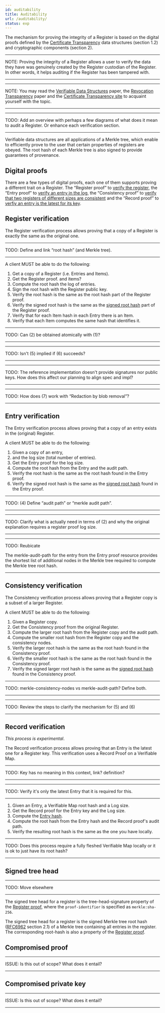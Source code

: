 ```yaml
---
id: auditability
title: Auditability
url: /auditability/
status: exp
---
```


The mechanism for proving the integrity of a Register is based on the digital
proofs defined by the [Certificate Transparency](@rfc6962) data structures
(section 1.2) and cryptographic components (section 2).

***
NOTE: Proving the integrity of a Register allows a user to verify the data they have
was genuinely created by the Register custodian of the Register. In other
words, it helps auditing if the Register has been tampered with.
***

***
NOTE: You may read the [Verifiable Data Structures](https://github.com/google/trillian/blob/master/docs/VerifiableDataStructures.pdf) paper,
 the [Revocation Transparency](https://github.com/google/trillian/blob/master/docs/RevocationTransparency.pdf) paper and
the [Certificate Transparency site](https://www.certificate-transparency.org/)
to acquaint yourself with the topic.
***

***
TODO: Add an overview with perhaps a few diagrams of what does it mean to
audit a Register. Or enhance each verification section.
***

Verifiable data structures are all applications of a Merkle tree, which enable
to efficiently prove to the user that certain properties of registers are
obeyed. The root hash of each Merkle tree is also signed to provide guarantees
of provenance.


## Digital proofs

There are a few types of digital proofs, each one of them supports proving a
different trait on a Register. The “Register proof” to [verify the
register](#register-verification), the “Entry proof” to [verify an entry in
the log](#entry-verification), the “Consistency proof” to [verify that two
registers of different sizes are consistent](#consistency-verification) and
the “Record proof” to [verfiy an entry is the latest for its
key](#record-verification).


## Register verification

The Register verification process allows proving that a copy of a Register is
exactly the same as the original one.

***
TODO: Define and link “root hash” (and Merkle tree).
***

A client MUST be able to do the following:

1. Get a copy of a Register (i.e. Entries and Items).
2. Get the Register proof.
   and items?
3. Compute the root hash the log of entries.
4. Sign the root hash with the Register public key.
5. Verify the root hash is the same as the root hash part of the Register
   proof.
6. Verify the signed root hash is the same as the [signed root
   hash](#signed-tree-head) part of the Register proof.
7. Verify that for each Item hash in each Entry there is an Item.
8. Verify that each Item computes the same hash that identifies it.

***
TODO: Can (2) be obtained atomically with (1)?
***

***
TODO: Isn't (5) implied if (6) succeeds?
***

***
TODO: The reference implementation doesn't provide signatures nor public keys.
How does this affect our planning to align spec and impl?
***

***
TODO: How does (7) work with “Redaction by blob removal”?
***


## Entry verification

The Entry verification process allows proving that a copy of an entry exists in
the (original) Register.

A client MUST be able to do the following:

1. Given a copy of an entry,
2. and the log size (total number of entries).
3. Get the Entry proof for the log size.
4. Compute the root hash from the Entry and the audit path.
5. Verify the root hash is the same as the root hash found in the Entry proof.
6. Verify the signed root hash is the same as the [signed root
   hash](#signed-tree-head) found in the Entry proof.

***
TODO: (4) Define “audit path” or “merkle audit path”.
***

***
TODO: Clarify what is actually need in terms of (2) and why the original
explanation requires a register proof log size.
***

***
TODO: Reubicate

The merkle-audit-path for the entry from the Entry proof resource provides the
shortest list of additional nodes in the Merkle tree required to compute the
Merkle tree root hash.
***


## Consistency verification

The Consistency verification process allows proving that a Register copy is a
subset of a larger Register.

A client MUST be able to do the following:

1. Given a Register copy.
2. Get the Consistency proof from the original Register.
3. Compute the larger root hash from the Register copy and the audit path.
4. Compute the smaller root hash from the Register copy and the consistency
   nodes.
5. Verify the larger root hash is the same as the root hash found in the
   Consistency proof.
6. Verify the smaller root hash is the same as the root hash found in the
   Consistency proof.
6. Verify the signed larger root hash is the same as the [signed root
   hash](#signed-tree-head) found in the Consistency proof.

***
TODO: merkle-consistency-nodes vs merkle-audit-path? Define both.
***

***
TODO: Review the steps to clarify the mechanism for (5) and (6)
***


## Record verification

_This process is experimental_.

The Record verification process allows proving that an Entry is the latest one
for a Register key. This verification uses a Record Proof on a Verifiable Map.

***
TODO: Key has no meaning in this context, link? definition?
***

***
TODO: Verify it's only the latest Entry that it is required for this.
***

1. Given an Entry, a Verifiable Map root hash and a Log size.
2. Get the Record proof for the Entry key and the Log size.
3. Compute the [Entry hash](/glossary/entry#hash).
4. Compute the root hash from the Entry hash and the Record proof's audit
   path.
5. Verify the resulting root hash is the same as the one you have locally.

***
TODO: Does this process require a fully fleshed Verifiable Map locally or it
is ok to just have its root hash?
***


## Signed tree head

***
TODO: Move elsewhere
***

The signed tree head for a register is the tree-head-signature property of the
[Register proof](/glossary/register-proof/), where the `proof-identifier` is
specified as `merkle:sha-256`.

The signed tree head for a register is the signed Merkle tree root hash
([RFC6962](@rfc6962) section 2.1) of a Merkle tree containing all entries
in the register. The corresponding root-hash is also a property of the
[Register proof](/glossary/register-proof/).


## Compromised proof

***
ISSUE: Is this out of scope? What does it entail?
***

## Compromised private key

***
ISSUE: Is this out of scope? What does it entail?
***
